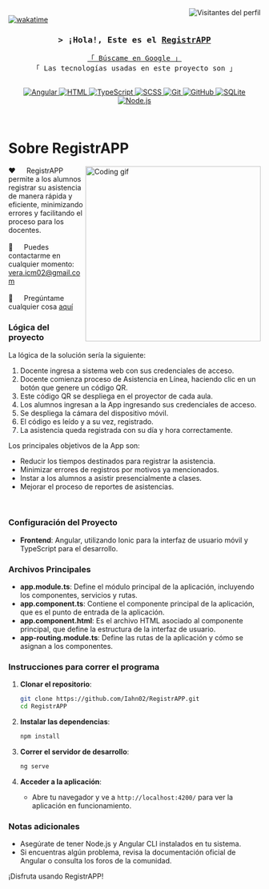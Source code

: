<!--
<h2 align="center">
  ¡Bienvenido a RegistrAPP!
  <img src="https://media.giphy.com/media/hvRJCLFzcasrR4ia7z/giphy.gif" width="28">
</h2>
-->

<a href="https://komarev.com/ghpvc/?username=Iahn02">
  <img align="right" src="https://komarev.com/ghpvc/?username=Iahn02&label=Visitantes&color=0e75b6&style=flat" alt="Visitantes del perfil" />
</a>

[![wakatime](https://wakatime.com/badge/user/eebb3dd8-d9b2-40de-9b88-6fd6cac99dbc.svg)](https://wakatime.com/@eebb3dd8-d9b2-40de-9b88-6fd6cac99dbc)

<!-- Intro  -->
<h3 align="center">
        <samp>&gt; ¡Hola!, Este es el
                <b><a target="_blank" href="https://github.com/Iahn02/RegistrAPP">RegistrAPP</a></b>
        </samp>
</h3>

<p align="center"> 
  <samp>
    <a href="https://www.google.com/search?q=RegistrAPP">「 Búscame en Google 」</a>
    <br>
    「 Las tecnologías usadas en este proyecto son 」 
    <br>
    <br>
  </samp>
</p>
<p align="center">
 <a href="https://angular.io/" target="blank">
  <img src="https://img.shields.io/badge/Angular-DD0031?style=for-the-badge&logo=angular&logoColor=white" alt="Angular" />
 </a>
 <a href="https://developer.mozilla.org/en-US/docs/Web/HTML" target="_blank">
  <img src="https://img.shields.io/badge/HTML-E34F26?style=for-the-badge&logo=html5&logoColor=white" alt="HTML" />
 </a>
 <a href="https://www.typescriptlang.org/" target="_blank">
  <img src="https://img.shields.io/badge/TypeScript-007ACC?style=for-the-badge&logo=typescript&logoColor=white" alt="TypeScript" />
 </a> 
 <a href="https://sass-lang.com/" target="_blank">
  <img src="https://img.shields.io/badge/SCSS-CC6699?style=for-the-badge&logo=sass&logoColor=white" alt="SCSS" />
 </a> 
 <a href="https://git-scm.com/" target="_blank">
  <img src="https://img.shields.io/badge/Git-F05032?style=for-the-badge&logo=git&logoColor=white" alt="Git"  />
 </a> 
 <a href="https://github.com/" target="_blank">
  <img src="https://img.shields.io/badge/GitHub-181717?style=for-the-badge&logo=github&logoColor=white" alt="GitHub"  />
 </a> 
 <a href="https://www.sqlite.org/index.html" target="_blank">
  <img src="https://img.shields.io/badge/SQLite-003B57?style=for-the-badge&logo=sqlite&logoColor=white" alt="SQLite"  />
 </a> 
 <a href="https://nodejs.org/" target="_blank">
  <img src="https://img.shields.io/badge/Node.js-339933?style=for-the-badge&logo=node.js&logoColor=white" alt="Node.js" />
 </a>
</p>
<br />

<!-- About Section -->
# Sobre RegistrAPP

<p>
 <img align="right" width="350" src="/assets/programmer.gif" alt="Coding gif" />
  
 ❤️ &emsp; RegistrAPP permite a los alumnos registrar su asistencia de manera rápida y eficiente, minimizando errores y facilitando el proceso para los docentes.<br/><br/>
 📧 &emsp; Puedes contactarme en cualquier momento: vera.icm02@gmail.com<br/><br/>
 💬 &emsp; Pregúntame cualquier cosa [aquí](https://github.com/Iahn02/RegistrAPP/issues)

</p>

### Lógica del proyecto


<!-- Complemento de la lógica de la solución -->
<p>
  La lógica de la solución sería la siguiente:
  <ol>
    <li>Docente ingresa a sistema web con sus credenciales de acceso.</li>
    <li>Docente comienza proceso de Asistencia en Línea, haciendo clic en un botón que genere un código QR.</li>
    <li>Este código QR se despliega en el proyector de cada aula.</li>
    <li>Los alumnos ingresan a la App ingresando sus credenciales de acceso.</li>
    <li>Se despliega la cámara del dispositivo móvil.</li>
    <li>El código es leído y a su vez, registrado.</li>
    <li>La asistencia queda registrada con su día y hora correctamente.</li>
  </ol>
</p>

<p>
  Los principales objetivos de la App son:
  <ul>
    <li>Reducir los tiempos destinados para registrar la asistencia.</li>
    <li>Minimizar errores de registros por motivos ya mencionados.</li>
    <li>Instar a los alumnos a asistir presencialmente a clases.</li>
    <li>Mejorar el proceso de reportes de asistencias.</li>
  </ul>
</p>

<br/>

### Configuración del Proyecto
- **Frontend**: Angular, utilizando Ionic para la interfaz de usuario móvil y TypeScript para el desarrollo.

### Archivos Principales

- **app.module.ts**: Define el módulo principal de la aplicación, incluyendo los componentes, servicios y rutas.
- **app.component.ts**: Contiene el componente principal de la aplicación, que es el punto de entrada de la aplicación.
- **app.component.html**: Es el archivo HTML asociado al componente principal, que define la estructura de la interfaz de usuario.
- **app-routing.module.ts**: Define las rutas de la aplicación y cómo se asignan a los componentes.

### Instrucciones para correr el programa

1. **Clonar el repositorio**:
   ```bash
   git clone https://github.com/Iahn02/RegistrAPP.git
   cd RegistrAPP
   ```

2. **Instalar las dependencias**:
   ```bash
   npm install
   ```

3. **Correr el servidor de desarrollo**:
   ```bash
   ng serve
   ```

4. **Acceder a la aplicación**:
   - Abre tu navegador y ve a `http://localhost:4200/` para ver la aplicación en funcionamiento.

### Notas adicionales
- Asegúrate de tener Node.js y Angular CLI instalados en tu sistema.
- Si encuentras algún problema, revisa la documentación oficial de Angular o consulta los foros de la comunidad.

¡Disfruta usando RegistrAPP!

